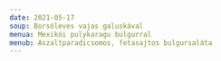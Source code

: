 ```yaml
---
date: 2021-05-17
soup: Borsóleves vajas galuskával
menua: Mexikói pulykaragu bulgurral
menub: Aszaltparadicsomos, fetasajtos bulgursaláta
---
```

